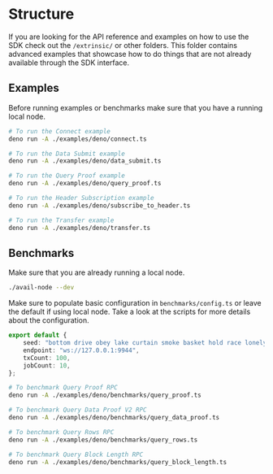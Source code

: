 # Structure

If you are looking for the API reference and examples on how to use the SDK check out the `/extrinsic/` or other folders. This folder contains advanced
examples that showcase how to do things that are not already available through the SDK interface.

## Examples

Before running examples or benchmarks make sure that you have a running local node.

```bash
# To run the Connect example
deno run -A ./examples/deno/connect.ts

# To run the Data Submit example
deno run -A ./examples/deno/data_submit.ts

# To run the Query Proof example
deno run -A ./examples/deno/query_proof.ts

# To run the Header Subscription example
deno run -A ./examples/deno/subscribe_to_header.ts

# To run the Transfer example
deno run -A ./examples/deno/transfer.ts
```

## Benchmarks

Make sure that you are already running a local node.

```bash
./avail-node --dev
```

Make sure to populate basic configuration in `benchmarks/config.ts` or leave the default if using local node. Take a look at the scripts for
more details about the configuration.

```typescript
export default {
	seed: "bottom drive obey lake curtain smoke basket hold race lonely fit walk//Alice",
	endpoint: "ws://127.0.0.1:9944",
	txCount: 100,
	jobCount: 10,
};
```

```bash
# To benchmark Query Proof RPC
deno run -A ./examples/deno/benchmarks/query_proof.ts

# To benchmark Query Data Proof V2 RPC
deno run -A ./examples/deno/benchmarks/query_data_proof.ts

# To benchmark Query Rows RPC
deno run -A ./examples/deno/benchmarks/query_rows.ts

# To benchmark Query Block Length RPC
deno run -A ./examples/deno/benchmarks/query_block_length.ts
```
